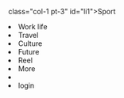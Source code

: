 class="col-1 pt-3" id="li1">Sport</li>
 <li class="col-1 pt-3" id="li1">Work life</li>	
 <li class="col-1 pt-3" id="li1">Travel</li>
 <li class="col-1 pt-3" id="li1">Culture</li>
 <li class="col-1 pt-3" id="li1">Future</li>
 <li class="col-1 pt-3" id="li1">Reel</li>
 <li class="col-1 pt-3" id="li1">More</li>
 <li class="col-1 pt-3" id="canliyayin"></li>
 <li class="col-1 pt-3" id="loqin1">login</li>
 </ul>


